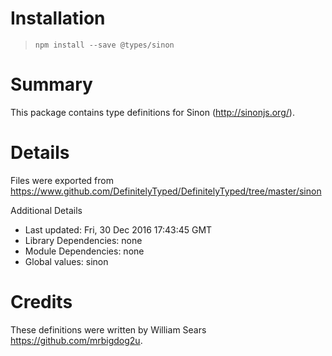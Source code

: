 # Installation
> `npm install --save @types/sinon`

# Summary
This package contains type definitions for Sinon (http://sinonjs.org/).

# Details
Files were exported from https://www.github.com/DefinitelyTyped/DefinitelyTyped/tree/master/sinon

Additional Details
 * Last updated: Fri, 30 Dec 2016 17:43:45 GMT
 * Library Dependencies: none
 * Module Dependencies: none
 * Global values: sinon

# Credits
These definitions were written by William Sears <https://github.com/mrbigdog2u>.
